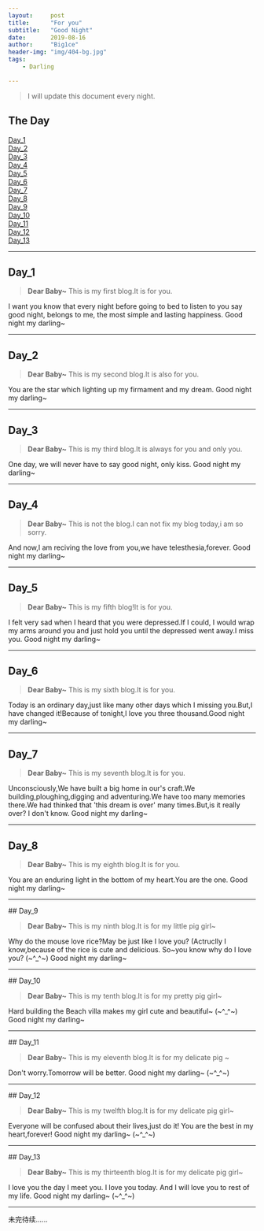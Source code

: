 ```yaml
---
layout:     post
title:      "For you"
subtitle:   "Good Night"
date:       2019-08-16
author:     "Big1ce"
header-img: "img/404-bg.jpg"
tags:
    - Darling

---
```


> I will update this document every night.


## The Day

[Day_1](#Day_1)<br>
[Day_2](#Day_2)<br>
[Day_3](#Day_3)<br>
[Day_4](#Day_4)<br>
[Day_5](#Day_5)<br>
[Day_6](#Day_6)<br>
[Day_7](#Day_7)<br>
[Day_8](#Day_8)<br>
[Day_9](#Day_9)<br>
[Day_10](#Day_10)<br>
[Day_11](#Day_11)<br>
[Day_12](#Day_12)<br>
[Day_13](#Day_13)<br>


---
<p id = "Day_1"></p>

## Day_1


> **Dear Baby~** This is my first blog.It is for you. 


I want you know that every night before going to bed to listen to you say good night, belongs to me, the most simple and lasting happiness. Good night my darling~

---
<p id = "Day_2"></p>

## Day_2


> **Dear Baby~** This is my second blog.It is also for you.


You are the star which lighting up my firmament and my dream. Good night my darling~

---
<p id = "Day_3"></p>

## Day_3


> **Dear Baby~** This is my third blog.It is always for you and only you.


One day, we will never have to say good night, only kiss. Good night my darling~

---
<p id = "Day_4"></p>

## Day_4


> **Dear Baby~** This is not the blog.I can not fix my blog today,i am so sorry.


And now,I am reciving the love from you,we have telesthesia,forever. Good night my darling~

---
<p id = "Day_5"></p>

## Day_5


> **Dear Baby~** This is my fifth blog!It is for you.


I felt very sad when I heard that you were depressed.If I could, I would wrap my arms around you and just hold you until the depressed went away.I miss you. Good night my darling~

---
<p id = "Day_6"></p>

## Day_6


> **Dear Baby~** This is my sixth blog.It is for you.


Today is an ordinary day,just like many other days which I missing you.But,I have changed it!Because of tonight,I love you three thousand.Good night my darling~

---
<p id = "Day_7"></p>

## Day_7


> **Dear Baby~** This is my seventh blog.It is for you.


Unconsciously,We have built a big home in our's craft.We building,ploughing,digging and adventuring.We have too many memories there.We had thinked that 'this dream is over' many times.But,is it really over? I don't know. Good night my darling~

---
<p id = "Day_8"></p>

## Day_8


> **Dear Baby~** This is my eighth blog.It is for you.


You are an enduring light in the bottom of my heart.You are the one. Good night my darling~

---
<p id = "Day_9"></p>
## Day_9


> **Dear Baby~** This is my ninth blog.It is for my little pig girl~


Why do the mouse love rice?May be just like I love you? 
(Actruclly I know,because of the rice is cute and delicious. So~you know why do I love you? (~^_^~) Good night my darling~

---
<p id = "Day_10"></p>
## Day_10


> **Dear Baby~** This is my tenth blog.It is for my pretty pig girl~


Hard building the Beach villa makes my girl cute and beautiful~ (~^_^~) Good night my darling~

---
<p id = "Day_11"></p>
## Day_11


> **Dear Baby~** This is my eleventh blog.It is for my delicate pig ~


Don't worry.Tomorrow will be better. Good night my darling~ (~^_^~)

---
<p id = "Day_12"></p>
## Day_12


> **Dear Baby~** This is my twelfth blog.It is for my delicate pig girl~


Everyone will be confused about their lives,just do it! You are the best in my heart,forever! Good night my darling~ (~^_^~)

---
<p id = "Day_13"></p>
## Day_13


> **Dear Baby~** This is my thirteenth blog.It is for my delicate pig girl~


I love you the day I meet you. I love you today. And I will love you to rest of my life. Good night my darling~ (~^_^~)

---





未完待续......
